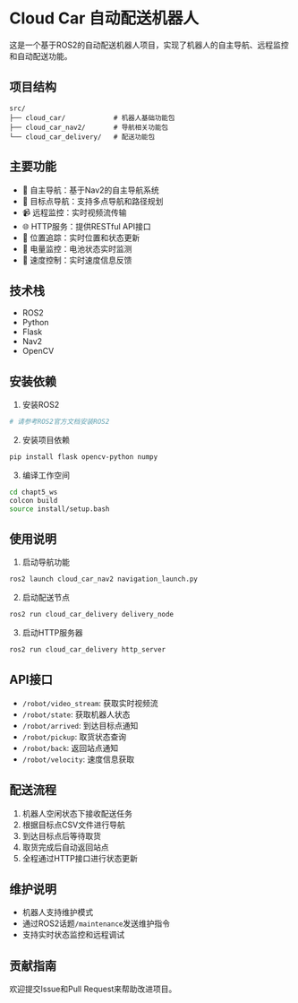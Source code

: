 # Cloud Car 自动配送机器人

这是一个基于ROS2的自动配送机器人项目，实现了机器人的自主导航、远程监控和自动配送功能。

## 项目结构

```
src/
├── cloud_car/            # 机器人基础功能包
├── cloud_car_nav2/       # 导航相关功能包
└── cloud_car_delivery/   # 配送功能包
```

## 主要功能

- 🤖 自主导航：基于Nav2的自主导航系统
- 🎯 目标点导航：支持多点导航和路径规划
- 📹 远程监控：实时视频流传输
- 🌐 HTTP服务：提供RESTful API接口
- 📍 位置追踪：实时位置和状态更新
- 🔋 电量监控：电池状态实时监测
- 🚀 速度控制：实时速度信息反馈

## 技术栈

- ROS2 
- Python
- Flask
- Nav2
- OpenCV

## 安装依赖

1. 安装ROS2
```bash
# 请参考ROS2官方文档安装ROS2
```

2. 安装项目依赖
```bash
pip install flask opencv-python numpy
```

3. 编译工作空间
```bash
cd chapt5_ws
colcon build
source install/setup.bash
```

## 使用说明

1. 启动导航功能
```bash
ros2 launch cloud_car_nav2 navigation_launch.py
```

2. 启动配送节点
```bash
ros2 run cloud_car_delivery delivery_node
```

3. 启动HTTP服务器
```bash
ros2 run cloud_car_delivery http_server
```

## API接口

- `/robot/video_stream`: 获取实时视频流
- `/robot/state`: 获取机器人状态
- `/robot/arrived`: 到达目标点通知
- `/robot/pickup`: 取货状态查询
- `/robot/back`: 返回站点通知
- `/robot/velocity`: 速度信息获取

## 配送流程

1. 机器人空闲状态下接收配送任务
2. 根据目标点CSV文件进行导航
3. 到达目标点后等待取货
4. 取货完成后自动返回站点
5. 全程通过HTTP接口进行状态更新

## 维护说明

- 机器人支持维护模式
- 通过ROS2话题`/maintenance`发送维护指令
- 支持实时状态监控和远程调试

## 贡献指南

欢迎提交Issue和Pull Request来帮助改进项目。